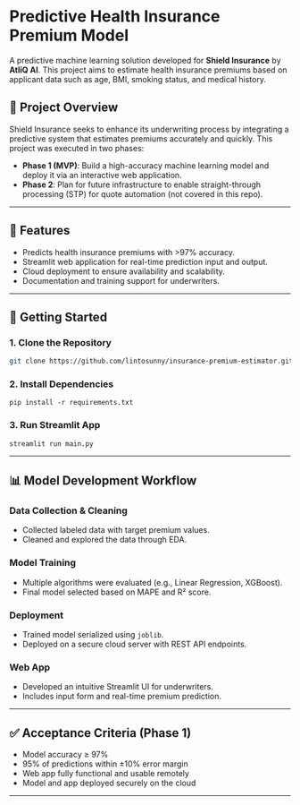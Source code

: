 # Predictive Health Insurance Premium Model

A predictive machine learning solution developed for **Shield Insurance** by **AtliQ AI**. This project aims to estimate health insurance premiums based on applicant data such as age, BMI, smoking status, and medical history.

## 📌 Project Overview

Shield Insurance seeks to enhance its underwriting process by integrating a predictive system that estimates premiums accurately and quickly. This project was executed in two phases:

- **Phase 1 (MVP)**: Build a high-accuracy machine learning model and deploy it via an interactive web application.
- **Phase 2**: Plan for future infrastructure to enable straight-through processing (STP) for quote automation (not covered in this repo).

---

## 🧠 Features

- Predicts health insurance premiums with >97% accuracy.
- Streamlit web application for real-time prediction input and output.
- Cloud deployment to ensure availability and scalability.
- Documentation and training support for underwriters.

---

## 🚀 Getting Started

### 1. Clone the Repository

```bash
git clone https://github.com/lintosunny/insurance-premium-estimator.git
```

### 2. Install Dependencies
```
pip install -r requirements.txt
```

### 3. Run Streamlit App
```
streamlit run main.py
```

---

## 📊 Model Development Workflow

### Data Collection & Cleaning
- Collected labeled data with target premium values.
- Cleaned and explored the data through EDA.

### Model Training
- Multiple algorithms were evaluated (e.g., Linear Regression, XGBoost).
- Final model selected based on MAPE and R² score.

### Deployment
- Trained model serialized using `joblib`.
- Deployed on a secure cloud server with REST API endpoints.

### Web App
- Developed an intuitive Streamlit UI for underwriters.
- Includes input form and real-time premium prediction.

---

## ✅ Acceptance Criteria (Phase 1)

- Model accuracy ≥ 97%
- 95% of predictions within ±10% error margin
- Web app fully functional and usable remotely
- Model and app deployed securely on the cloud

---